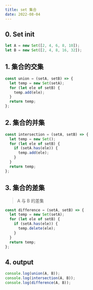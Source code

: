 ```yaml
---
title: set 集合
date: 2022-08-04
---
```


## 0. Set init

```js
let A = new Set([2, 4, 6, 8, 10]);
let B = new Set([2, 4, 8, 16, 32]);
```

## 1. 集合的交集

```js
const union = (setA, setB) => {
  let temp = new Set(setA);
  for (let ele of setB) {
    temp.add(ele);
  }
  return temp;
};
```

## 2. 集合的并集

```js
const intersection = (setA, setB) => {
  let temp = new Set();
  for (let ele of setB) {
    if (setA.has(ele)) {
      temp.add(ele);
    }
  }
  return temp;
};
```

## 3. 集合的差集

> A 与 B 的差集

```js
const difference = (setA, setB) => {
  let temp = new Set(setA);
  for (let ele of setB) {
    if (setA.has(ele)) {
      temp.delete(ele);
    }
  }
  return temp;
};
```

## 4. output

```js
console.log(union(A, B));
console.log(intersection(A, B));
console.log(difference(A, B));
```
